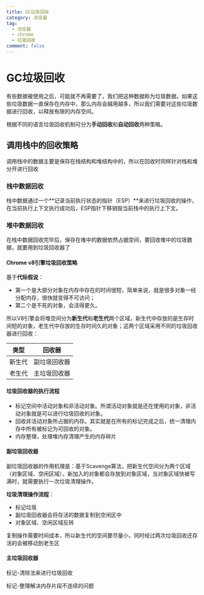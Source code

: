 ```yaml
---
title: GC垃圾回收
category: 浏览器
tag:
  - 浏览器
  - chrome
  - 垃圾回收
comment: false
---
```


# GC垃圾回收
有些数据被使用之后，可能就不再需要了，我们把这种数据称为垃圾数据。如果这些垃圾数据一直保存在内存中，那么内存会越用越多，所以我们需要对这些垃圾数据进行回收，以释放有限的内存空间。

根据不同的语言垃圾回收机制可分为**手动回收**和**自动回收**两种策略。

## 调用栈中的回收策略
调用栈中的数据主要是保存在栈结构和堆结构中的，所以在回收时同样针对栈和堆分开进行回收

### 栈中数据回收
栈中数据通过一个**记录当前执行状态的指针（ESP）**来进行垃圾回收的操作，在当前执行上下文执行成功后，ESP指针下移销毁当前栈中的执行上下文。

### 堆中数据回收
在栈中数据回收完毕后，保存在堆中的数据依然占据空间，要回收堆中的垃圾数据，就要用到垃圾回收器了

#### Chrome v8引擎垃圾回收策略
基于**代际假说**：
- 第一个是大部分对象在内存中存在的时间很短，简单来说，就是很多对象一经分配内存，很快就变得不可访问；
- 第二个是不死的对象，会活得更久。

所以V8引擎会将堆空间分为**新生代**和**老生代**两个区域，新生代中存放的是生存时间短的对象，老生代中存放的生存时间久的对象；这两个区域采用不同的垃圾回收器进行回收：

类型 | 回收器
---|---
新生代 | 副垃圾回收器
老生代 | 主垃圾回收器

#### 垃圾回收器的执行流程
- 标记空间中活动对象和非活动对象。所谓活动对象就是还在使用的对象，非活动对象就是可以进行垃圾回收的对象。
- 回收非活动对象所占据的内存。其实就是在所有的标记完成之后，统一清理内存中所有被标记为可回收的对象。
- 内存整理，处理堆内存清理产生的内存碎片

#### 副垃圾回收器
副垃圾回收器的作用机理是：基于Scavenge算法，把新生代空间分为两个区域（对象区域、空闲区域），新加入的对象都会存放到对象区域，当对象区域快被写满时，就需要执行一次垃圾清理操作。

**垃圾清理操作流程**：
- 标记垃圾
- 副垃圾回收器会将存活的数据复制到空闲区中
- 对象区域、空闲区域反转

复制操作需要时间成本，所以新生代的空间要尽量小，同时经过两次垃圾回收还存活的会被移动到老生区

#### 主垃圾回收器
标记-清除法来进行垃圾回收

标记-整理解决内存片段不连续的问题